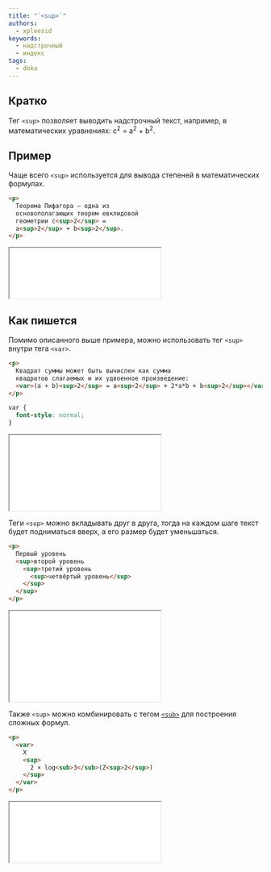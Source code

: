 ```yaml
---
title: "`<sup>`"
authors:
  - xpleesid
keywords:
  - надстрочный
  - индекс
tags:
  - doka
---
```


## Кратко

Тег `<sup>` позволяет выводить надстрочный текст, например, в математических уравнениях: c<sup>2</sup> = a<sup>2</sup> + b<sup>2</sup>.

## Пример

Чаще всего `<sup>` используется для вывода степеней в математических формулах.

```html
<p>
  Теорема Пифагора — одна из
  основополагающих теорем евклидовой
  геометрии c<sup>2</sup> =
  a<sup>2</sup> + b<sup>2</sup>.
</p>
```

<iframe title="Теорема пифагора" src="demos/basic/" height="100"></iframe>

## Как пишется

Помимо описанного выше примера, можно использовать тег `<sup>` внутри тега `<var>`.

```html
<p>
  Квадрат суммы может быть вычислен как сумма
  квадратов слагаемых и их удвоенное произведение:
  <var>(a + b)<sup>2</sup> = a<sup>2</sup> + 2*a*b + b<sup>2</sup></var>
</p>
```

```css
var {
  font-style: normal;
}
```

<iframe title="Пример с математической формулой" src="demos/variables/" height="150"></iframe>

Теги `<sup>` можно вкладывать друг в друга, тогда на каждом шаге текст будет подниматься вверх, а его размер будет уменьшаться.

```html
<p>
  Первый уровень
  <sup>второй уровень
    <sup>третий уровень
      <sup>четвёртый уровень</sup>
    </sup>
  </sup>
</p>
```

<iframe title="Пример с математической формулой" src="demos/nested/" height="180"></iframe>

Также `<sup>` можно комбинировать с тегом [`<sub>`](/html/sub/) для построения сложных формул.

```html
<p>
  <var>
    X
    <sup>
      2 × log<sub>3</sub>(Z<sup>2</sup>)
    </sup>
  </var>
</p>
```

<iframe title="Пример с тегом sub" src="demos/sub/" height="120"></iframe>
